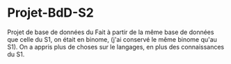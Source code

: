 # Projet-BdD-S2
Projet de base de données du 
Fait à partir de la même base de données que celle du S1, on était en binome, (j'ai conservé le même binome qu'au S1).
On a appris plus de choses sur le langages, en plus des connaissances du S1.
